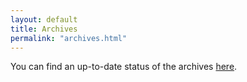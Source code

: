 ```yaml
---
layout: default
title: Archives
permalink: "archives.html"
---
```


You can find an up-to-date status of the archives [here](http://archive.effechecka.org).
